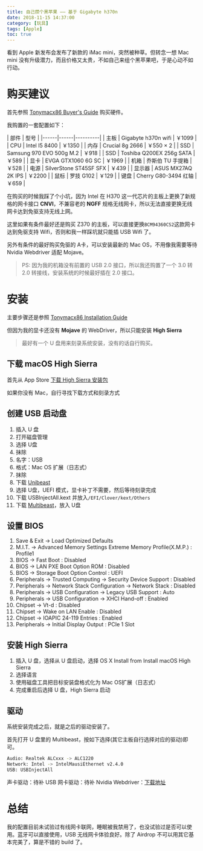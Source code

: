 ```yaml
---
title: 自己攒个黑苹果 —— 基于 Gigabyte h370n
date: 2018-11-15 14:37:00
category: [玩具]
tags: [Apple]
toc: true
---
```


看到 Apple 新发布会发布了新款的 iMac mini，突然被种草。但转念一想 Mac mini 没有升级潜力，而且价格又太贵，不如自己来组个黑苹果吧，于是心动不如行动。

# 购买建议

首先参照 [Tonymacx86 Buyer's Guide](https://www.tonymacx86.com/buyersguide/building-a-customac-hackintosh-the-ultimate-buyers-guide/) 购买硬件。

我购置的一套配置如下：

| 部件 | 型号 |
|------|------|----------|
| 主板 | Gigabyte h370n wifi | ￥1099 |
| CPU | Intel I5 8400 | ￥1350 |
| 内存 | Crucial 8g 2666 | ￥550 × 2 |
| SSD | Samsung 970 EVO 500g M.2 | ￥918 |
| SSD | Toshiba Q200EX 256g SATA | ￥589 |
| 显卡 | EVGA GTX1060 6G SC | ￥1969 |
| 机箱 | 乔斯伯 TU 手提箱 | ￥528 |
| 电源 | SilverStone ST45SF SFX | ￥439 |
| 显示器 | ASUS MX27AQ 2K IPS | ￥2200 |
| 鼠标 | 罗技 G102 | ￥129 |
| 键盘 | Cherry G80-3494 红轴 | ￥659 |

在购买的时候我踩了个小坑，因为 Intel 在 H370 这一代芯片的主板上更换了新规格的网卡接口 **CNVI**，不兼容老的 **NGFF** 规格无线网卡，所以无法直接更换无线网卡达到免驱支持无线上网。

这里如果有条件最好还是购买 Z370 的主板，可以直接更换`BCM94360CS2`这款网卡达到免驱支持 Wifi，否则和我一样踩坑就只能插 USB Wifi 了。

另外有条件的最好购买免驱的 A卡，可以安装最新的 Mac OS，不用像我需要等待 Nvidia Webdriver 适配 Mojave。

> PS: 因为我的机箱没有前置的 USB 2.0 接口，所以我还购置了一个 3.0 转 2.0 转接线，安装系统的时候最好插在 2.0 接口。

# 安装

主要步骤还是参照 [Tonymacx86 Installation Guide](https://www.tonymacx86.com/threads/unibeast-install-macos-mojave-on-any-supported-intel-based-pc.259381/)

但因为我的显卡还没有 **Mojave** 的 WebDriver，所以只能安装 **High Sierra**

> 最好有一个 U 盘用来刻录系统安装，没有的话自行购买。

## 下载 macOS High Sierra

首先从 App Store [下载 High Sierra 安装包](https://itunes.apple.com/us/app/macos-high-sierra/id1246284741?mt=12)

如果你没有 Mac，自行寻找下载方式和刻录方式

## 创建 USB 启动盘

1. 插入 U 盘
2. 打开磁盘管理
3. 选择 U盘
4. 抹除
5. 名字：USB
6. 格式：Mac OS 扩展（日志式）
7. 抹除
8. 下载 [Unibeast](https://www.tonymacx86.com/resources/categories/tonymacx86-downloads.3/)
9. 选择 U盘，UEFI 模式，显卡补丁不需要，然后等待刻录完成
10. 下载 USBInjectAll.kext 并放入`/EFI/Clover/kext/Others`
11. 下载 [Multibeast](https://www.tonymacx86.com/resources/categories/tonymacx86-downloads.3/)，放入 U盘

## 设置 BIOS

1. Save & Exit → Load Optimized Defaults
2. M.I.T. → Advanced Memory Settings  Extreme Memory Profile(X.M.P.) : Profile1
3. BIOS → Fast Boot : Disabled
4. BIOS → LAN PXE Boot Option ROM : Disabled
5. BIOS → Storage Boot Option Control : UEFI
6. Peripherals → Trusted Computing → Security Device Support : Disabled
7. Peripherals → Network Stack Configuration → Network Stack : Disabled
8. Peripherals → USB Configuration → Legacy USB Support : Auto
9. Peripherals → USB Configuration → XHCI Hand-off : Enabled
10. Chipset → Vt-d : Disabled
11. Chipset → Wake on LAN Enable : Disabled
12. Chipset → IOAPIC 24-119 Entries : Enabled
13. Peripherals → Initial Display Output : PCIe 1 Slot

## 安装 High Sierra

1. 插入 U 盘，选择从 U 盘启动，选择 OS X Install from Install macOS High Sierra
2. 选择语言
3. 使用磁盘工具把目标安装盘格式化为 Mac OS扩展（日志式）
4. 完成重启后选择 U 盘，High Sierra 启动

## 驱动

系统安装完成之后，就是之后的驱动安装了。

首先打开 U 盘里的 Multibeast，按如下选择(其它主板自行选择对应的驱动)即可。

```bash
Audio: Realtek ALCxxx -> ALC1220
Network: Intel -> IntelMausiEthernet v2.4.0
USB: USBInjectAll
```

声卡驱动：待补
USB 网卡驱动：待补
Nvidia Webdriver：[下载地址](https://www.tonymacx86.com/nvidia-drivers/)

# 总结

我的配置目前未试验过有线网卡联网，睡眠被我禁用了，也没试验过是否可以使用。蓝牙可以直接使用，USB 无线网卡体验良好。除了 Airdrop 不可以用其它基本完美了，算是不错的 build 了。